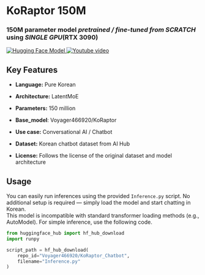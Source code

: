 # KoRaptor 150M
### 150M parameter model *pretrained / fine-tuned from SCRATCH* using *SINGLE GPU*(RTX 3090)
<a href="https://huggingface.co/Voyager466920/KoRaptor_Chatbot" target="_blank">
  <img src="https://img.shields.io/badge/HuggingFace-FFD21E?style=flat-square&logo=huggingface&logoColor=white" alt="Hugging Face Model"/>
</a>
<a href="https://www.youtube.com/watch?v=USPKsNLCRqE&si=AAiD-9Clo-IJnduv" target="_blank">
  <img src="https://img.shields.io/badge/youtube-FF0000?style=flat-square&logo=youtube&logoColor=white" alt="Youtube video"/>
</a>


## Key Features
- **Language:** Pure Korean  
- **Architecture:** LatentMoE  
- **Parameters:** 150 million
- **Base_model**: Voyager466920/KoRaptor


- **Use case:** Conversational AI / Chatbot  
- **Dataset:** Korean chatbot dataset from AI Hub  
- **License:** Follows the license of the original dataset and model architecture

## Usage
You can easily run inferences using the provided `Inference.py` script. No additional setup is required — simply load the model and start chatting in Korean.  
This model is incompatible with standard transformer loading methods (e.g., AutoModel). For simple inference, use the following code.

```python
from huggingface_hub import hf_hub_download
import runpy

script_path = hf_hub_download(
    repo_id="Voyager466920/KoRaptor_Chatbot",
    filename="Inference.py"
)
```





